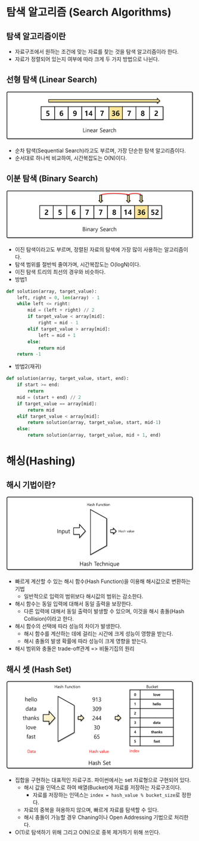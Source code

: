 # 탐색 알고리즘 (Search Algorithms)
## 탐색 알고리즘이란
- 자료구조에서 원하는 조건에 맞는 자료를 찾는 것을 탐색 알고리즘이라 한다.
- 자료가 정렬되어 있는지 여부에 따라 크게 두 가지 방법으로 나뉜다.

## 선형 탐색 (Linear Search)
![linear search](https://github.com/ai-creatv/algorithm_nklcb1/raw/master/4_Algorithms/4_3_SearchAlgorithms/img/1.png)
- 순차 탐색(Sequential Search)라고도 부르며, 가장 단순한 탐색 알고리즘이다.
- 순서대로 하나씩 비교하여, 시간복잡도는 O(N)이다.

## 이분 탐색 (Binary Search)
![binary search](https://github.com/ai-creatv/algorithm_nklcb1/raw/master/4_Algorithms/4_3_SearchAlgorithms/img/2.png)
- 이진 탐색이라고도 부르며, 정렬된 자료의 탐색에 가장 많이 사용하는 알고리즘이다.
- 탐색 범위를 절반씩 줄여가며, 시간복잡도는 O(logN)이다.
- 이진 탐색 트리의 최선의 경우와 비슷하다.
- 방법1
```python
def solution(array, target_value):
    left, right = 0, len(array) - 1
    while left <= right:
        mid = (left + right) // 2
        if target_value < array[mid]:
            right = mid - 1
        elif target_value > array[mid]:
            left = mid + 1
        else:
            return mid  
    return -1
```
- 방법2(재귀)
```python
def solution(array, target_value, start, end):
    if start >= end:
        return
    mid = (start + end) // 2
    if target_value == array[mid]:
        return mid
    elif target_value < array[mid]:
        return solution(array, target_value, start, mid-1)
    else:
        return solution(array, target_value, mid + 1, end)
```


# 해싱(Hashing)
## 해시 기법이란?
![hash technique](https://github.com/ai-creatv/algorithm_nklcb1/raw/master/4_Algorithms/4_4_Hashing/img/1.png)
- 빠르게 계산할 수 있는 해시 함수(Hash Function)을 이용해 해시값으로 변환하는 기법
  - 일반적으로 입력의 범위보다 해시값의 범위는 감소한다.
- 해시 함수는 동일 입력에 대해서 동일 출력을 보장한다.
  - 다른 입력에 대해서 동일 출력이 발생할 수 있으며, 이것을 해시 충돌(Hash Collision)이라고 한다.
- 해시 함수의 선택에 따라 성능의 차이가 발생한다.
  - 해시 함수를 계산하는 데에 걸리는 시간에 크게 성능이 영향을 받는다.
  - 해시 충돌의 발생 확률에 따라 성능이 크게 영향을 받는다.
- 해시 범위와 충돌은 trade-off관계 => 비둘기집의 원리


## 해시 셋 (Hash Set)
![hash set](https://github.com/ai-creatv/algorithm_nklcb1/raw/master/4_Algorithms/4_4_Hashing/img/2.png)
- 집합을 구현하는 대표적인 자료구조. 파이썬에서는 set 자료형으로 구현되어 있다.
    - 해시 값을 인덱스로 하여 배열(Bucket)에 자료를 저장하는 자료구조이다.
        - 자료를 저장하는 인덱스는 `index = hash_value % bucket_size`로 정한다.
    - 자료의 중복을 혀용하지 않으며, 빠르게 자료를 탐색할 수 있다.
    - 해시 충돌이 가능할 경우 Chaning이나 Open Addressing 기법으로 처리한다.
- O(1)로 탐색하기 위해 그리고 O(N)으로 중복 제거하기 위해 쓰인다. 
